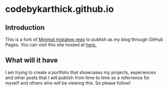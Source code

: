 # codebykarthick.github.io
## Introduction
This is a fork of [Minimal mistakes repo](https://github.com/mmistakes/minimal-mistakes) to publish as my blog through GitHub Pages. You can visit this site hosted at [here.](https://codebykarthick.github.io)

## What will it have
I am trying to create a portfolio that showcases my projects, experiences and other posts that I will publish from time to time as a referrence for myself and others who will be viewing this. So please follow!

